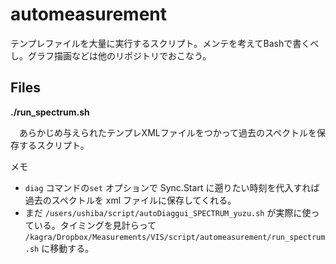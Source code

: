 # automeasurement

テンプレファイルを大量に実行するスクリプト。メンテを考えてBashで書くべし。グラフ描画などは他のリポジトリでおこなう。

## Files

**./run_spectrum.sh**

　あらかじめ与えられたテンプレXMLファイルをつかって過去のスペクトルを保存するスクリプト。

メモ
 * `diag` コマンドの`set` オプションで Sync.Start に遡りたい時刻を代入すれば過去のスペクトルを xml ファイルに保存してくれる。
 * まだ `/users/ushiba/script/autoDiaggui_SPECTRUM_yuzu.sh` が実際に使っている。タイミングを見計らって `/kagra/Dropbox/Measurements/VIS/script/automeasurement/run_spectrum.sh` に移動する。